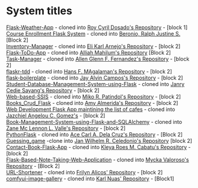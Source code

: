# System titles

[Flask-Weather-App](https://github.com/jkaethee/Flask-Weather-App) - cloned into [Roy Cyril Dosado's Repository](https://github.com/rcdosado/Flask-Weather-App) - [block 1]  
[Course Enrollment Flask System](https://github.com/siniya-johny/Course-Enrollment-Flask-Project) - cloned into [Beronio, Ralph Justine S.](https://github.com/flenggo/Course-Enrollment-Flask-Project) [Block 2]  
[Inventory-Manager](https://github.com/marination/Inventory-Manager.git) - cloned into [Eli Karl Arnejo's Repository](https://github.com/ihlay/Inventory-Manager.git) - [block 2]  
[Flask-ToDo-App](https://github.com/patrickloeber/flask-todo.git) - cloned into [Alliah Mahilum's Repository](https://github.com/alliah2025/flask-todo.git) [Block 2]  
[Task-Manager](https://github.com/clamytoe/Task-Manager) - cloned into [Allen Glenn F. Fernandez's Repository](https://github.com/FernandezCorporate/Task-Manager) - [block 2]  
[flaskr-tdd](https://github.com/mjhea0/flaskr-tdd) - cloned into [Hans F. MAgalaman's Repository](https://github.com/Hansyel-droid/flaskr-tdd) - [block 2]  
[flask-boilerplate](https://github.com/realpython/flask-boilerplate) - cloned into [Jay Alvin Campos's Repository](https://github.com/yaj-camps/flask-boilerplate) - [block 2]  
[Student-Database-Management-System-using-Flask](https://github.com/mounigopisetti1162/Student-Database-Management-System-using-Flask-main) - cloned into 
[Janry Cedie Sayang's Repository](https://github.com/JanryCedie/Student-Database-Management-System-using-Flask-main) - [block 2]  
[Web-based-SSIS](https://github.com/edenroseFR/Web-based-SSIS) - cloned into [Miko R. Patindol's Repository](https://github.com/Irigitigit/Web-based-SSIS) - [block 2]  
[Books_Crud_Flask](https://github.com/CliveCullen/crud_flask.git) - cloned into [Amy Almerida's Repository](https://github.com/akosimia123/Books_crud_flask.git) - [block 2]  
[Web Development Flask App maintining the list of cafes](https://github.com/yogarajalakshmi-s/web-development-flask) - cloned into [Jazchiel Angelou C. Gomez's](https://github.com/jajazkie123/web-development-flask/tree/IPT_Final) - [block 2]  
[Book-Management-System-using-Flask-and-SQLAlchemy](https://github.com/deep-priyo/Book-Management-System-using-Flask-and-SQLAlchemy) - cloned into [Zane Mc Lennon L. Valle's Repository](https://github.com/ZaneValle/Book-Management-System-using-Flask-and-SQLAlchemy.git) - [block 2]  
[PythonFlask](https://github.com/jahenvins/PythonFlask) - cloned into [Ace Carl A. Dela Cruz's Repository](https://github.com/asi0723/PythonFlask) - [Block 2]  
[Guessing_game](https://github.com/helloflask/guess) -clone into [Jan Wilhelm R. Celedonio's Repository](https://github.com/mais16/guess/tree/ipt) [block 2]  
[Contact-Book-Flask-App](https://github.com/RF-Fahad-Islam/Contact-Book-Flask-App.git) - cloned into [Kleya Roes M. Cabatu's Repository](https://github.com/kleyacabatu/Contact-Book-Flask-App.git) - [block 2]  
[Flask-Based-Note-Taking-Web-Application](https://github.com/Aparnakannan11/Flask-Based-Note-Taking-Web-Application) - cloned into [Mycka Valoroso's Repository](https://github.com/mycka4/Flask-Based-Note-Taking-Web-Application) - [Block 2]  
[URL-Shortener](https://github.com/ezhil56x/URL-Shortener.git) - cloned into [Frilyn Alicos' Repository](https://github.com/fraaays/URL-Shortener.git) - [block 2]  
[comfyui-image-gallery](https://github.com/Smuzzies/comfyui_image_gallery.git) - cloned into [Karl Nuas' Repository](https://github.com/6shay9/comfyui_image_gallery-modified.git) - [Block1]

